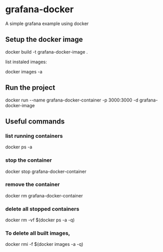# grafana-docker
A simple grafana example using docker

## Setup the docker image

docker build -t grafana-docker-image .

list instaled images:

docker images -a
## Run the project

docker run --name grafana-docker-container -p 3000:3000 -d grafana-docker-image

## Useful commands
### list running containers

docker ps -a

### stop the container

docker stop grafana-docker-container

### remove the container

docker rm grafana-docker-container

### delete all stopped containers

docker rm -vf $(docker ps -a -q)

### To delete all built images,

docker rmi -f $(docker images -a -q)
